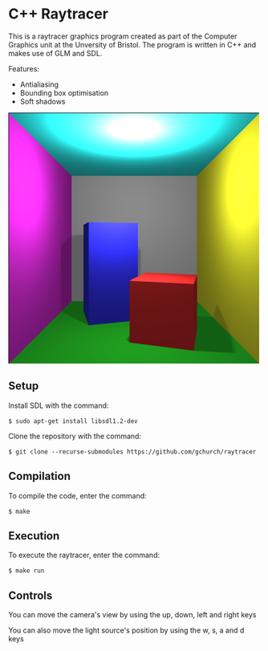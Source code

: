 # C++ Raytracer

This is a raytracer graphics program created as part of the Computer Graphics unit at the Unversity of Bristol. The program is written in C++ and makes use of GLM and SDL.

Features:
- Antialiasing
- Bounding box optimisation
- Soft shadows

![Screenshot](./example_screenshot.bmp "screenshot")

## Setup

Install SDL with the command:

```
$ sudo apt-get install libsdl1.2-dev
```

Clone the repository with the command:

```
$ git clone --recurse-submodules https://github.com/gchurch/raytracer
```

## Compilation

To compile the code, enter the command:

```
$ make
```

## Execution

To execute the raytracer, enter the command:

```
$ make run
```

## Controls

You can move the camera's view by using the up, down, left and right keys

You can also move the light source's position by using the w, s, a and d keys
